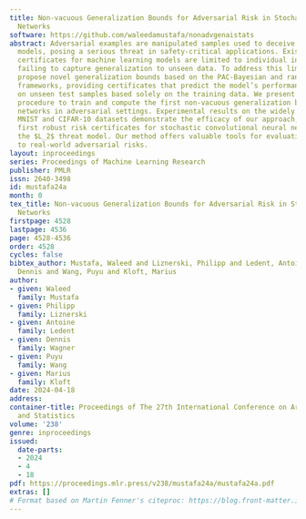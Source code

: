 ```yaml
---
title: Non-vacuous Generalization Bounds for Adversarial Risk in Stochastic Neural
  Networks
software: https://github.com/waleedamustafa/nonadvgenaistats
abstract: Adversarial examples are manipulated samples used to deceive machine learning
  models, posing a serious threat in safety-critical applications. Existing safety
  certificates for machine learning models are limited to individual input examples,
  failing to capture generalization to unseen data. To address this limitation, we
  propose novel generalization bounds based on the PAC-Bayesian and randomized smoothing
  frameworks, providing certificates that predict the model’s performance and robustness
  on unseen test samples based solely on the training data. We present an effective
  procedure to train and compute the first non-vacuous generalization bounds for neural
  networks in adversarial settings. Experimental results on the widely recognized
  MNIST and CIFAR-10 datasets demonstrate the efficacy of our approach, yielding the
  first robust risk certificates for stochastic convolutional neural networks under
  the $L_2$ threat model. Our method offers valuable tools for evaluating model susceptibility
  to real-world adversarial risks.
layout: inproceedings
series: Proceedings of Machine Learning Research
publisher: PMLR
issn: 2640-3498
id: mustafa24a
month: 0
tex_title: Non-vacuous Generalization Bounds for Adversarial Risk in Stochastic Neural
  Networks
firstpage: 4528
lastpage: 4536
page: 4528-4536
order: 4528
cycles: false
bibtex_author: Mustafa, Waleed and Liznerski, Philipp and Ledent, Antoine and Wagner,
  Dennis and Wang, Puyu and Kloft, Marius
author:
- given: Waleed
  family: Mustafa
- given: Philipp
  family: Liznerski
- given: Antoine
  family: Ledent
- given: Dennis
  family: Wagner
- given: Puyu
  family: Wang
- given: Marius
  family: Kloft
date: 2024-04-18
address:
container-title: Proceedings of The 27th International Conference on Artificial Intelligence
  and Statistics
volume: '238'
genre: inproceedings
issued:
  date-parts:
  - 2024
  - 4
  - 18
pdf: https://proceedings.mlr.press/v238/mustafa24a/mustafa24a.pdf
extras: []
# Format based on Martin Fenner's citeproc: https://blog.front-matter.io/posts/citeproc-yaml-for-bibliographies/
---
```

